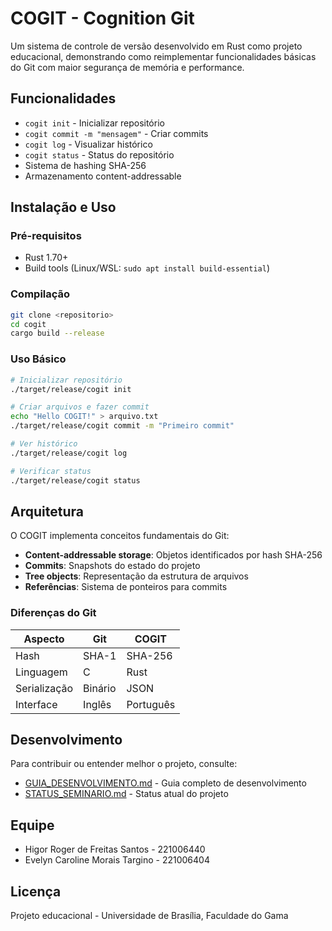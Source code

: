 # COGIT - Cognition Git

Um sistema de controle de versão desenvolvido em Rust como projeto educacional, demonstrando como reimplementar funcionalidades básicas do Git com maior segurança de memória e performance.

## Funcionalidades

- `cogit init` - Inicializar repositório
- `cogit commit -m "mensagem"` - Criar commits
- `cogit log` - Visualizar histórico
- `cogit status` - Status do repositório
- Sistema de hashing SHA-256
- Armazenamento content-addressable

## Instalação e Uso

### Pré-requisitos

- Rust 1.70+ 
- Build tools (Linux/WSL: `sudo apt install build-essential`)

### Compilação

```bash
git clone <repositorio>
cd cogit
cargo build --release
```

### Uso Básico

```bash
# Inicializar repositório
./target/release/cogit init

# Criar arquivos e fazer commit
echo "Hello COGIT!" > arquivo.txt
./target/release/cogit commit -m "Primeiro commit"

# Ver histórico
./target/release/cogit log

# Verificar status
./target/release/cogit status
```

## Arquitetura

O COGIT implementa conceitos fundamentais do Git:

- **Content-addressable storage**: Objetos identificados por hash SHA-256
- **Commits**: Snapshots do estado do projeto  
- **Tree objects**: Representação da estrutura de arquivos
- **Referências**: Sistema de ponteiros para commits

### Diferenças do Git

| Aspecto | Git | COGIT |
|---------|-----|-------|
| Hash | SHA-1 | SHA-256 |
| Linguagem | C | Rust |
| Serialização | Binário | JSON |
| Interface | Inglês | Português |

## Desenvolvimento

Para contribuir ou entender melhor o projeto, consulte:
- [GUIA_DESENVOLVIMENTO.md](GUIA_DESENVOLVIMENTO.md) - Guia completo de desenvolvimento
- [STATUS_SEMINARIO.md](STATUS_SEMINARIO.md) - Status atual do projeto

## Equipe

- Higor Roger de Freitas Santos - 221006440
- Evelyn Caroline Morais Targino - 221006404

## Licença

Projeto educacional - Universidade de Brasília, Faculdade do Gama 